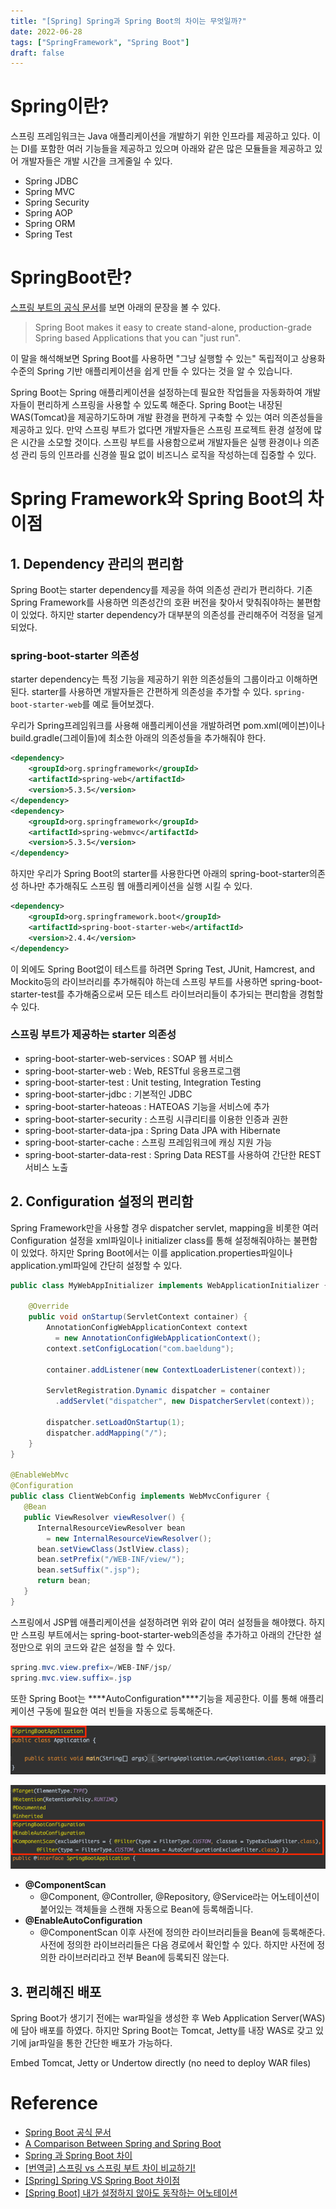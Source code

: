```yaml
---
title: "[Spring] Spring과 Spring Boot의 차이는 무엇일까?"
date: 2022-06-28
tags: ["SpringFramework", "Spring Boot"]
draft: false
---
```


# Spring이란?

스프링 프레임워크는 Java 애플리케이션을 개발하기 위한 인프라를 제공하고 있다. 이는 DI를 포함한 여러 기능들을 제공하고 있으며 아래와 같은 많은 모듈들을 제공하고 있어 개발자들은 개발 시간을 크게줄일 수 있다.

- Spring JDBC
- Spring MVC
- Spring Security
- Spring AOP
- Spring ORM
- Spring Test

# SpringBoot란?

[스프링 부트의 공식 문서](https://spring.io/projects/spring-boot)를 보면 아래의 문장을 볼 수 있다.

> Spring Boot makes it easy to create stand-alone, production-grade Spring based Applications that you can "just run".

이 말을 해석해보면 Spring Boot를 사용하면 "그냥 실행할 수 있는" 독립적이고 상용화 수준의 Spring 기반 애플리케이션을 쉽게 만들 수 있다는 것을 알 수 있습니다.

Spring Boot는 Spring 애플리케이션을 설정하는데 필요한 작업들을 자동화하여 개발자들이 편리하게 스프링을 사용할 수 있도록 해준다. Spring Boot는 내장된 WAS(Tomcat)을 제공하기도하며 개발 환경을 편하게 구축할 수 있는 여러 의존성들을 제공하고 있다. 만약 스프링 부트가 없다면 개발자들은 스프링 프로젝트 환경 설정에 많은 시간을 소모할 것이다. 스프링 부트를 사용함으로써 개발자들은 실행 환경이나 의존성 관리 등의 인프라를 신경쓸 필요 없이 비즈니스 로직을 작성하는데 집중할 수 있다.

# Spring Framework와 Spring Boot의 차이점

## 1. Dependency 관리의 편리함

Spring Boot는 starter dependency를 제공을 하여 의존성 관리가 편리하다. 기존 Spring Framework를 사용하면 의존성간의 호환 버전을 찾아서 맞춰줘야하는 불편함이 있었다. 하지만 starter dependency가 대부분의 의존성를 관리해주어 걱정을 덜게 되었다.

### spring-boot-starter 의존성

starter dependency는 특정 기능을 제공하기 위한 의존성들의 그룹이라고 이해하면 된다. starter를 사용하면 개발자들은 간편하게 의존성을 추가할 수 있다. `spring-boot-starter-web`를 예로 들어보겠다.

우리가 Spring프레임워크를 사용해 애플리케이션을 개발하려면 pom.xml(메이븐)이나 build.gradle(그레이들)에 최소한 아래의 의존성들을 추가해줘야 한다.

```xml
<dependency>
    <groupId>org.springframework</groupId>
    <artifactId>spring-web</artifactId>
    <version>5.3.5</version>
</dependency>
<dependency>
    <groupId>org.springframework</groupId>
    <artifactId>spring-webmvc</artifactId>
    <version>5.3.5</version>
</dependency>
```

하지만 우리가 Spring Boot의 starter를 사용한다면 아래의 spring-boot-starter의존성 하나만 추가해줘도 스프링 웹 애플리케이션을 실행 시킬 수 있다.

```xml
<dependency>
    <groupId>org.springframework.boot</groupId>
    <artifactId>spring-boot-starter-web</artifactId>
    <version>2.4.4</version>
</dependency>
```

이 외에도 Spring Boot없이 테스트를 하려면 Spring Test, JUnit, Hamcrest, and Mockito등의 라이브러리를 추가해줘야 하는데 스프링 부트를 사용하면 spring-boot-starter-test를 추가해줌으로써 모든 테스트 라이브러리들이 추가되는 편리함을 경험할 수 있다.

### 스프링 부트가 제공하는 starter 의존성

- spring-boot-starter-web-services : SOAP 웹 서비스
- spring-boot-starter-web : Web, RESTful 응용프로그램
- spring-boot-starter-test : Unit testing, Integration Testing
- spring-boot-starter-jdbc : 기본적인 JDBC
- spring-boot-starter-hateoas : HATEOAS 기능을 서비스에 추가
- spring-boot-starter-security : 스프링 시큐리티를 이용한 인증과 권한
- spring-boot-starter-data-jpa : Spring Data JPA with Hibernate
- spring-boot-starter-cache : 스프링 프레임워크에 캐싱 지원 가능
- spring-boot-starter-data-rest : Spring Data REST를 사용하여 간단한 REST 서비스 노출

## 2. Configuration 설정의 편리함

Spring Framework만을 사용할 경우 dispatcher servlet, mapping을 비롯한 여러 Configuration 설정을 xml파일이나 initializer class를 통해 설정해줘야하는 불편함이 있었다. 하지만 Spring Boot에서는 이를 application.properties파일이나 application.yml파일에 간단히 설정할 수 있다.

```java
public class MyWebAppInitializer implements WebApplicationInitializer {

    @Override
    public void onStartup(ServletContext container) {
        AnnotationConfigWebApplicationContext context
          = new AnnotationConfigWebApplicationContext();
        context.setConfigLocation("com.baeldung");

        container.addListener(new ContextLoaderListener(context));

        ServletRegistration.Dynamic dispatcher = container
          .addServlet("dispatcher", new DispatcherServlet(context));

        dispatcher.setLoadOnStartup(1);
        dispatcher.addMapping("/");
    }
}

@EnableWebMvc
@Configuration
public class ClientWebConfig implements WebMvcConfigurer {
   @Bean
   public ViewResolver viewResolver() {
      InternalResourceViewResolver bean
        = new InternalResourceViewResolver();
      bean.setViewClass(JstlView.class);
      bean.setPrefix("/WEB-INF/view/");
      bean.setSuffix(".jsp");
      return bean;
   }
}
```

스프링에서 JSP웹 애플리케이션을 설정하려면 위와 같이 여러 설정들을 해야했다. 하지만 스프링 부트에서는 spring-boot-starter-web의존성을 추가하고 아래의 간단한 설정만으로 위의 코드와 같은 설정을 할 수 있다.

```java
spring.mvc.view.prefix=/WEB-INF/jsp/
spring.mvc.view.suffix=.jsp
```

또한 Spring Boot는 \***\*AutoConfiguration\*\***기능을 제공한다. 이를 통해 애플리케이션 구동에 필요한 여러 빈들을 자동으로 등록해준다.

![](image/20220628_SpringVsSpringBoot/img.png)

![](image/20220628_SpringVsSpringBoot/img_1.png)

- **@ComponentScan**
  - @Component, @Controller, @Repository, @Service라는 어노테이션이 붙어있는 객체들을 스캔해 자동으로 Bean에 등록해줍니다.
- **@EnableAutoConfiguration**
  - @ComponentScan 이후 사전에 정의한 라이브러리들을 Bean에 등록해준다. 사전에 정의한 라이브러리들은 다음 경로에서 확인할 수 있다. 하지만 사전에 정의한 라이브러리라고 전부 Bean에 등록되진 않는다.

## 3. 편리해진 배포

Spring Boot가 생기기 전에는 war파일을 생성한 후 Web Application Server(WAS)에 담아 배포를 하였다. 하지만 Spring Boot는 Tomcat, Jetty를 내장 WAS로 갖고 있기에 jar파일을 통한 간단한 배포가 가능하다.

Embed Tomcat, Jetty or Undertow directly (no need to deploy WAR files)

# Reference

- [Spring Boot 공식 문서](https://spring.io/projects/spring-boot)
- [A Comparison Between Spring and Spring Boot](https://www.baeldung.com/spring-vs-spring-boot)
- [Spring 과 Spring Boot 차이](https://velog.io/@courage331/Spring-%EA%B3%BC-Spring-Boot-%EC%B0%A8%EC%9D%B4)
- [[번역글] 스프링 vs 스프링 부트 차이 비교하기!](https://sas-study.tistory.com/274)
- [[Spring] Spring VS Spring Boot 차이점](https://programforlife.tistory.com/68)
- [[Spring Boot] 내가 설정하지 않아도 동작하는 어노테이션](https://yeonyeon.tistory.com/230)
